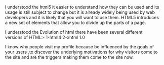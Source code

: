 i understood the html5 it easier to understand how they can be used and its usage is still
subject to change but it is already widely being used by web
developers and it is likely that you will want to use them.
HTML5 introduces a new set of elements that allow you to divide up the
parts of a page.


I understood the Evolution of html there have
been several different versions of HTML:-
1-html4
2-xhtml 1.0


I know why people visit my profile because be influenced by the goals of
your users ,to discover the underlying motivations for why visitors come to the site and are the triggers making
them come to the site now.